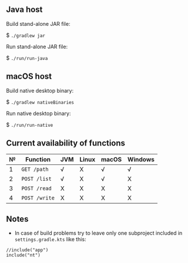 
## Java host

Build stand-alone JAR file:

$ `./gradlew jar`

Run stand-alone JAR file:

$ `./run/run-java`

## macOS host

Build native desktop binary:

$ `./gradlew nativeBinaries`

Run native desktop binary:

$ `./run/run-native`

## Current availability of functions

| № | Function      | JVM | Linux | macOS | Windows |
|---|---            |---  |---    |---    |---      |
| 1 | `GET /path`   | √   | X     | √     | √       |
| 2 | `POST /list`  | √   | X     | √     | X       |
| 3 | `POST /read`  | X   | X     | X     | X       |
| 4 | `POST /write` | X   | X     | X     | X       |

## Notes

* In case of build problems try to leave only one subproject included in `settings.gradle.kts` like this:

```
//include("app")
include("nt")
```
